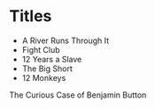 # Titles

- A River Runs Through It
- Fight Club
- 12 Years a Slave
- The Big Short
- 12 Monkeys

 The Curious Case of Benjamin Button
